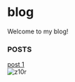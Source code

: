 # blog  
Welcome to my blog!  
### POSTS
[post 1](https://z10r.github.io/blog/posts/001)  
![z10r](https://camo.githubusercontent.com/e0de9e87ecd8c5198575bccb126a412059f5c8a1/68747470733a2f2f69696c692e696f2f6445553838762e706e67)
